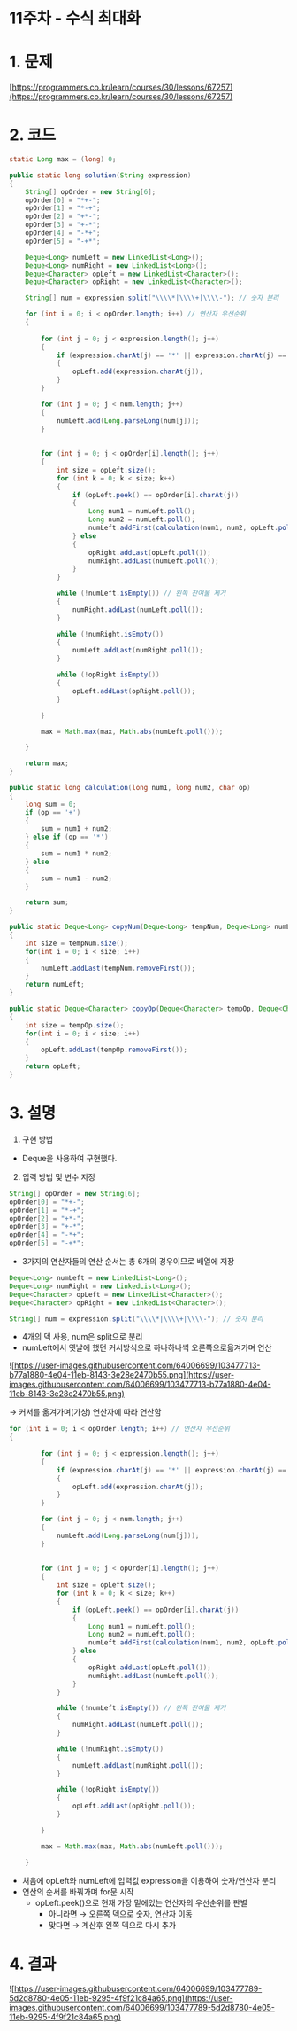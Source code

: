 # 11주차 - 수식 최대화

# 1. 문제

[https://programmers.co.kr/learn/courses/30/lessons/67257](https://programmers.co.kr/learn/courses/30/lessons/67257)

# 2. 코드

```java
static Long max = (long) 0;

public static long solution(String expression)
{
	String[] opOrder = new String[6];
	opOrder[0] = "*+-";
	opOrder[1] = "*-+";
	opOrder[2] = "+*-";
	opOrder[3] = "+-*";
	opOrder[4] = "-*+";
	opOrder[5] = "-+*";

	Deque<Long> numLeft = new LinkedList<Long>();
	Deque<Long> numRight = new LinkedList<Long>();
	Deque<Character> opLeft = new LinkedList<Character>();
	Deque<Character> opRight = new LinkedList<Character>();

	String[] num = expression.split("\\\\*|\\\\+|\\\\-"); // 숫자 분리

	for (int i = 0; i < opOrder.length; i++) // 연산자 우선순위
	{
		
		for (int j = 0; j < expression.length(); j++)
		{
			if (expression.charAt(j) == '*' || expression.charAt(j) == '+' || expression.charAt(j) == '-')
			{
				opLeft.add(expression.charAt(j));
			}
		}

		for (int j = 0; j < num.length; j++)
		{
			numLeft.add(Long.parseLong(num[j]));
		}
		
		
		for (int j = 0; j < opOrder[i].length(); j++)
		{
			int size = opLeft.size();
			for (int k = 0; k < size; k++)
			{
				if (opLeft.peek() == opOrder[i].charAt(j))
				{
					Long num1 = numLeft.poll();
					Long num2 = numLeft.poll();
					numLeft.addFirst(calculation(num1, num2, opLeft.poll()));
				} else
				{
					opRight.addLast(opLeft.poll());
					numRight.addLast(numLeft.poll());
				}
			}

			while (!numLeft.isEmpty()) // 왼쪽 잔여물 제거
			{
				numRight.addLast(numLeft.poll());
			}

			while (!numRight.isEmpty())
			{
				numLeft.addLast(numRight.poll());
			}

			while (!opRight.isEmpty())
			{
				opLeft.addLast(opRight.poll());
			}

		}

		max = Math.max(max, Math.abs(numLeft.poll()));

	}

	return max;
}

public static long calculation(long num1, long num2, char op)
{
	long sum = 0;
	if (op == '+')
	{
		sum = num1 + num2;
	} else if (op == '*')
	{
		sum = num1 * num2;
	} else
	{
		sum = num1 - num2;
	}

	return sum;
}

public static Deque<Long> copyNum(Deque<Long> tempNum, Deque<Long> numLeft)
{
	int size = tempNum.size();
	for(int i = 0; i < size; i++)
	{
		numLeft.addLast(tempNum.removeFirst());
	}
	return numLeft;
}

public static Deque<Character> copyOp(Deque<Character> tempOp, Deque<Character> opLeft)
{
	int size = tempOp.size();
	for(int i = 0; i < size; i++)
	{
		opLeft.addLast(tempOp.removeFirst());
	}
	return opLeft;
}
```

# 3. 설명

1. 구현 방법
- Deque을 사용하여 구현했다.

2.  입력 방법 및 변수 지정

```java
String[] opOrder = new String[6];
opOrder[0] = "*+-";
opOrder[1] = "*-+";
opOrder[2] = "+*-";
opOrder[3] = "+-*";
opOrder[4] = "-*+";
opOrder[5] = "-+*";
```

- 3가지의 연산자들의 연산 순서는 총 6개의 경우이므로 배열에 저장

```java
Deque<Long> numLeft = new LinkedList<Long>();
Deque<Long> numRight = new LinkedList<Long>();
Deque<Character> opLeft = new LinkedList<Character>();
Deque<Character> opRight = new LinkedList<Character>();

String[] num = expression.split("\\\\*|\\\\+|\\\\-"); // 숫자 분리

```

- 4개의 덱 사용, num은 split으로 분리
- numLeft에서 옛날에 했던 커서방식으로 하나하나씩 오른쪽으로옮겨가며 연산

![https://user-images.githubusercontent.com/64006699/103477713-b77a1880-4e04-11eb-8143-3e28e2470b55.png](https://user-images.githubusercontent.com/64006699/103477713-b77a1880-4e04-11eb-8143-3e28e2470b55.png)

→ 커서를 옮겨가며(가상) 연산자에 따라 연산함

```java
for (int i = 0; i < opOrder.length; i++) // 연산자 우선순위
{
		
		for (int j = 0; j < expression.length(); j++)
		{
			if (expression.charAt(j) == '*' || expression.charAt(j) == '+' || expression.charAt(j) == '-')
			{
				opLeft.add(expression.charAt(j));
			}
		}

		for (int j = 0; j < num.length; j++)
		{
			numLeft.add(Long.parseLong(num[j]));
		}
		
		
		for (int j = 0; j < opOrder[i].length(); j++)
		{
			int size = opLeft.size();
			for (int k = 0; k < size; k++)
			{
				if (opLeft.peek() == opOrder[i].charAt(j))
				{
					Long num1 = numLeft.poll();
					Long num2 = numLeft.poll();
					numLeft.addFirst(calculation(num1, num2, opLeft.poll()));
				} else
				{
					opRight.addLast(opLeft.poll());
					numRight.addLast(numLeft.poll());
				}
			}

			while (!numLeft.isEmpty()) // 왼쪽 잔여물 제거
			{
				numRight.addLast(numLeft.poll());
			}

			while (!numRight.isEmpty())
			{
				numLeft.addLast(numRight.poll());
			}

			while (!opRight.isEmpty())
			{
				opLeft.addLast(opRight.poll());
			}

		}

		max = Math.max(max, Math.abs(numLeft.poll()));

	}
```

- 처음에 opLeft와 numLeft에 입력값 expression을 이용하여 숫자/연산자 분리
- 연산의 순서를 바꿔가며 for문 시작
    - opLeft.peek()으로 현재 가장 밑에있는 연산자의 우선순위를 판별
        - 아니라면 → 오른쪽 덱으로 숫자, 연산자 이동
        - 맞다면 → 계산후 왼쪽 덱으로 다시 추가

# 4. 결과

![https://user-images.githubusercontent.com/64006699/103477789-5d2d8780-4e05-11eb-9295-4f9f21c84a65.png](https://user-images.githubusercontent.com/64006699/103477789-5d2d8780-4e05-11eb-9295-4f9f21c84a65.png)